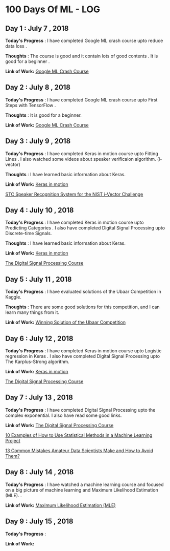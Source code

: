 # 100 Days Of ML - LOG

## Day 1 : July 7 , 2018
 
**Today's Progress** : I have completed Google ML crash course upto reduce data loss .

**Thoughts** : The course is good and it contain lots of good contents . It is good for a beginner .

**Link of Work:** [Google ML Crash Course](https://developers.google.com/machine-learning/crash-course/reducing-loss/video-lecture)

## Day 2 : July 8 , 2018

**Today's Progress** : I have completed Google ML crash course upto First Steps with TensorFlow .

**Thoughts** :  It is good for a beginner.

**Link of Work:**   [Google ML Crash Course](https://developers.google.com/machine-learning/crash-course/first-steps-with-tensorflow/video-lecture)

## Day 3 : July 9 , 2018


**Today's Progress** : I have completed Keras in motion course upto Fitting Lines . I also watched some videos about speaker verificaion algorithm. (i-vector)

**Thoughts** : I have learned basic information about Keras.  

**Link of Work:**  [Keras in motion](https://livevideo.manning.com/module/19_1_3/keras-in-motion/installation-and-basics/fitting-lines?)

[STC Speaker Recognition System for the NIST i-Vector Challenge](https://www.superlectures.com/odyssey2014/stc-speaker-recognition-system-for-the-nist-i-vector-challenge)

## Day 4 : July 10 , 2018

**Today's Progress** : I have completed Keras in motion course upto Predicting Categories . I also have completed Digital Signal Processing upto Discrete-time Signals.

**Thoughts** : I have learned basic information about Keras.  

**Link of Work:** [Keras in motion](https://livevideo.manning.com/module/19_1_5/keras-in-motion/installation-and-basics/predicting-categories?)

[The Digital Signal Processing Course](https://www.coursera.org/learn/dsp/lecture/sWofV/1-2-a-discrete-time-signals)

## Day 5 : July 11 , 2018

**Today's Progress** : I have evaluated solutions of the Ubaar Competition in Kaggle.

**Thoughts** : There are some good solutions for this competition, and I can learn many things from it. 

**Link of Work:** [Winning Solution of the Ubaar Competition](https://www.kaggle.com/amir1990/winning-solution-of-the-ubaar-competition)


## Day 6 : July 12 , 2018
**Today's Progress** : I have completed Keras in motion course upto Logistic regression in Keras . I also have completed Digital Signal Processing upto The Karplus-Strong algorithm.


**Link of Work:** [Keras in motion](https://livevideo.manning.com/module/19_1_6/keras-in-motion/installation-and-basics/logistic-regression-in-keras?)

[The Digital Signal Processing Course](https://www.coursera.org/learn/dsp/lecture/NpNjI/1-3-b-the-karplus-strong-algorithm)

## Day 7 : July 13 , 2018
**Today's Progress** : I have completed Digital Signal Processing upto the complex exponential. I also have read some good links.


**Link of Work:** [The Digital Signal Processing Course](https://www.coursera.org/learn/dsp/lecture/Z437t/1-4-a-complex-exponentials)

[10 Examples of How to Use Statistical Methods in a Machine Learning Project](https://machinelearningmastery.com/statistical-methods-in-an-applied-machine-learning-project/)

[13 Common Mistakes Amateur Data Scientists Make and How to Avoid Them?](https://www.analyticsvidhya.com/blog/2018/07/13-common-mistakes-aspiring-fresher-data-scientists-make-how-to-avoid-them/?utm_source=feedburner&utm_medium=email&utm_campaign=Feed%3A+AnalyticsVidhya+%28Analytics+Vidhya%29)


## Day 8 : July 14 , 2018
**Today's Progress** : I have watched a machine learning course and focused on a big picture of machine learning and Maximum Likelihood Estimation (MLE).    .


**Link of Work:** [Maximum Likelihood Estimation (MLE)](https://www.youtube.com/watch?v=aHwsEXCk4HA&list=PLD0F06AA0D2E8FFBA&index=22)

## Day 9 : July 15 , 2018
**Today's Progress** : 

**Link of Work:** 
